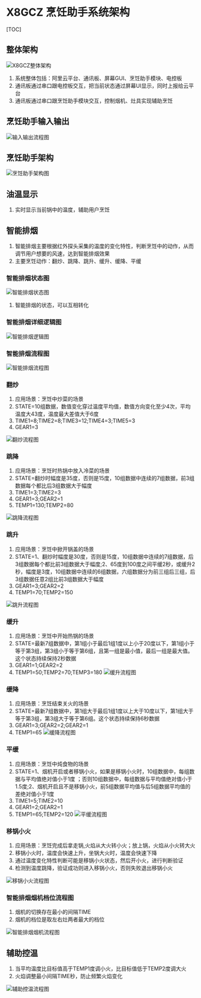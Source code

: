 # X8GCZ 烹饪助手系统架构

[TOC]

## 整体架构

![X8GCZ整体架构](X8GCZ整体架构.png)
1. 系统整体包括：阿里云平台、通讯板、屏幕GUI、烹饪助手模块、电控板
2. 通讯板通过串口跟电控板交互，把当前状态通过屏幕UI显示，同时上报给云平台
3. 通讯板通过串口跟烹饪助手模块交互，控制烟机、灶具实现辅助烹饪

## 烹饪助手输入输出

![输入输出流程图](cook.png)

## 烹饪助手架构

![烹饪助手架构图](cookframe.png)

## 油温显示
1. 实时显示当前锅中的温度，辅助用户烹饪

## 智能排烟
1. 智能排烟主要根据红外探头采集的温度的变化特性，判断烹饪中的动作，从而调节用户想要的风速，达到智能排烟效果
2. 主要烹饪动作：翻炒、跳降、跳升、缓升、缓降、平缓

### 智能排烟状态图

![智能排烟状态图](fsydstatus.png)
1. 智能排烟的状态，可以互相转化
### 智能排烟详细逻辑图

![智能排烟逻辑图](智能排烟判定逻辑.png)
### 智能排烟流程图
![智能排烟流程图](cookassist.png)

### 翻炒
1. 应用场景：烹饪中炒菜的场景
2. STATE=10组数据，数值变化穿过温度平均值，数值方向变化至少4次，平均温度大43度，温度最大差值大于6度
3. TIME1=8;TIME2=8;TIME3=12;TIME4=3;TIME5=3
4. GEAR1=3

![翻炒流程图](shake.png)
### 跳降
1. 应用场景：烹饪时热锅中放入冷菜的场景
2. STATE=翻炒时幅度是35度，否则是15度，10组数据中连续的7组数据，前3组数据每个都比后3组数据大于幅度
3. TIME1=3;TIME2=3
4. GEAR1=3;GEAR2=1
5. TEMP1=130;TEMP2=80

![跳降流程图](down_jump.png)
### 跳升
1. 应用场景：烹饪中掀开锅盖的场景
2. STATE=1、翻炒时幅度是30度，否则是15度，10组数据中连续的7组数据，后3组数据每个都比前3组数据大于幅度;2、65度到100度之间平缓2秒，或缓升2秒，幅度是3度，10组数据中连续的6组数据，六组数据分为前三组后三组，后3组数据任意2组比前3组数据大于幅度
3. GEAR1=3;GEAR2=2
4. TEMP1=70;TEMP2=150
   
![跳升流程图](rise_jump.png)
### 缓升
1. 应用场景：烹饪中开始热锅的场景
2. STATE=最新7组数据中，第1组小于最后1组1度以上小于20度以下，第1组小于等于第3组，第3组小于等于第6组，且第一组是最小值，最后一组是最大值。这个状态持续保持2秒数据
3. GEAR1=1;GEAR2=2
4. TEMP1=50;TEMP2=70;TEMP3=180
![缓升流程图](rise_slow.png)
### 缓降
1. 应用场景：烹饪结束关火的场景
2. STATE=最新7组数据中，第1组大于最后1组1度以上大于10度以下，第1组大于等于第3组，第3组大于等于第6组。这个状态持续保持6秒数据
3. GEAR1=3;GEAR2=2;GEAR2=1
4. TEMP1=65
![缓降流程图](down_slow.png)
### 平缓
1. 应用场景：烹饪中炖食物的场景
2. STATE=1、烟机开启或者移锅小火，如果是移锅小火时，10组数据中，每组数据与平均值绝对值小于1度 ；否则10组数据中，每组数据与平均值绝对值小于1.5度;2、烟机开启且不是移锅小火，前5组数据平均值与后5组数据平均值的差绝对值小于1度
3. TIME1=5;TIME2=10
4. GEAR1=2;GEAR2=1
5. TEMP1=65;TEMP2=120
![平缓流程图](gentle.png)
### 移锅小火
1. 应用场景：烹饪完成后拿走锅,火焰从大火转小火；放上锅，火焰从小火转大火
2. 移锅小火时，温度会快速上升，坐锅大火时，温度会快速下降
3. 通过温度变化特性判断可能是移锅小火状态，然后开小火，进行判断验证
4. 检测到温度跳降，验证成功则进入移锅小火，否则失败退出移锅小火
   
![移锅小火流程图](ygxh.png)

### 智能排烟烟机档位流程图
1. 烟机的切换存在最小的间隔TIME
2. 烟机的档位是取左右灶两者最大的档位
   
![智能排烟烟机流程图](fsyd.png)

## 辅助控温
1. 当平均温度比目标值高于TEMP1度调小火，比目标值低于TEMP2度调大火
2. 火焰调整最小间隔TIME秒，防止频繁火焰变化
   
![辅助控温流程图](fzpr.png)

